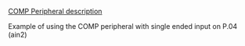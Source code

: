 [COMP Peripheral description](http://infocenter.nordicsemi.com/topic/com.nordic.infocenter.nrf52832.ps.v1.1/comp.html)

Example of using  the COMP peripheral with single ended input on P.04 (ain2)
